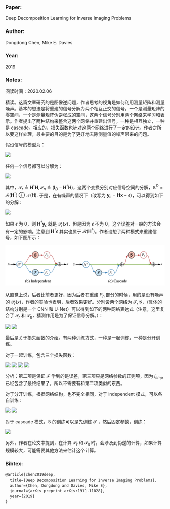 ### Paper:

Deep Decomposition Learning for Inverse Imaging Problems

### Author:

Dongdong Chen, Mike E. Davies

### Year:

2019

### Notes:

阅读时间：2020.02.06

精读。这篇文章研究的是图像逆问题，作者思考的视角是如何利用测量矩阵和测量噪声。基本的想法是将重建的信号分解为两个相互正交的信号，一个是测量矩阵的零空间，一个是测量矩阵伪逆张成的空间，这两个信号分别用两个网络来学习和表示。作者提出了两种结构来整合这两个网络并重建出信号，一种是相互独立，一种是 cascade。相应的，损失函数也针对这两个网络进行了一定的设计。作者之所以要这样处理，最主要的目的是为了更好地去除测量值的噪声带来的问题。

假设信号的模型为：

<img src="http://latex.codecogs.com/svg.latex? \mathbf{y}_{\epsilon}=\mathbf{H} \mathbf{x}+\epsilon" border="0"/>

任何一个信号都可以分解为：

<img src="http://latex.codecogs.com/svg.latex? \boldsymbol{x}=\mathcal{P}_{r}(\boldsymbol{x})+\mathcal{P}_{n}(\boldsymbol{x})" border="0"/>

其中，$\mathcal{P}_{r} \triangleq \boldsymbol{H}^{\dagger} \boldsymbol{H},\mathcal{P}_{n} \triangleq\left(\boldsymbol{I}_{D}-\boldsymbol{H}^{\dagger} \boldsymbol{H}\right)$，这两个变换分别对应信号空间的分解，$\mathbb{R}^{D}=\mathcal{R}\left(\mathbf{H}^{\dagger}\right) \oplus \mathcal{N}(\mathbf{H})$. 于是，在有噪声的情况下（改写为 $\mathbf{y}_{\epsilon}=\mathbf{H x}-\epsilon$），可以得到如下的分解：

<img src="http://latex.codecogs.com/svg.latex? \mathbf{x}=\mathcal{P}_{r}(\mathbf{x})+\mathcal{P}_{n}(\mathbf{x}) =\mathbf{H}^{\dagger} \mathbf{y}_{\epsilon}+\mathbf{H}^{\dagger} \epsilon+\mathcal{P}_{n}(\mathbf{x})" border="0"/>

如果 $\epsilon$ 为 0，则 $\mathbf{H}^{\dagger} \mathbf{y}_{\epsilon}$ 就是 $\mathcal{P}_r(x)$，但是因为 $\epsilon$ 不为 0，这个误差对一般的方法会有一定的影响。注意到 $\mathbf{H}^{\dagger} \epsilon$ 其实也属于 $\mathcal{R}\left(\mathbf{H}^{\dagger}\right)$。作者设想了两种模式来重建信号，如下图所示：

<img src="https://raw.githubusercontent.com/Theodore-PKU/pictures/master/%E6%88%AA%E5%B1%8F2020-02-06%E4%B8%8B%E5%8D%882.46.06.png"/>

从直觉上说，后者比前者更好，因为后者在重建 $P_n$ 部分的时候，用的是没有噪声的 $\mathcal{P}_r(x)$，作者的实验也表明，后者效果更好。分别设两个网络为 $\mathcal{F},\mathcal{G}$，（具体的结构分别是一个 CNN 和 U-Net）可以得到如下的两种网络表达式（注意，这里复合了 $\mathcal{P}_r$ 和 $\mathcal{P}_n$，猜测作用是为了保证信号分解。）：

<img src="http://latex.codecogs.com/svg.latex? \mathcal{A}_{i}\left(\mathbf{y}_{\epsilon}\right) \triangleq \mathbf{H}^{\dagger} \mathbf{y}_{\epsilon}+\mathcal{P}_{r}\left(\mathcal{F}\left(\mathbf{H}^{\dagger} \mathbf{y}_{\epsilon}\right)\right)+\mathcal{P}_{n}\left(\mathcal{G}\left(\mathbf{H}^{\dagger} \mathbf{y}_{\epsilon}\right)\right)" border="0"/>

<img src="http://latex.codecogs.com/svg.latex? \mathcal{A}_{c}\left(\mathbf{y}_{\epsilon}\right)  \triangleq \mathbf{H}^{\dagger} \mathbf{y}_{\epsilon}+\mathcal{P}_{r}\left(\mathcal{F}\left(\mathbf{H}^{\dagger} \mathbf{y}_{\epsilon}\right)\right) +\mathcal{P}_{n}\left(\mathcal{G}\left(\mathbf{H}^{\dagger} \mathbf{y}_{\epsilon}+\mathcal{P}_{r}\left(\mathcal{F}\left(\mathbf{H}^{\dagger} \mathbf{y}_{\epsilon}\right)\right)\right)\right)" border="0"/>

最后是关于损失函数的介绍。有两种训练方式，一种是一起训练，一种是分开训练。

对于一起训练，包含三个损失函数：

<img src="http://latex.codecogs.com/svg.latex? \ell_{\mathrm{emp}}(\mathcal{A}) \triangleq \frac{1}{N} \sum_{\mathbf{y}_{\epsilon}^{(i)}, \mathbf{x}^{(i)} \in \mathbf{X}} \ell\left(\mathcal{A}\left(\mathbf{y}_{\epsilon}^{(i)}\right), \mathbf{x}^{(i)}\right)" border="0"/>

<img src="http://latex.codecogs.com/svg.latex? \phi_{1}(\mathcal{F})=\sum_{i=1}^{N} \ell\left(\mathbf{H} \mathcal{F}\left(\mathbf{H}^{\dagger} \mathbf{y}_{\epsilon}^{(i)}\right), \epsilon^{(i)}\right)" border="0"/>

<img src="http://latex.codecogs.com/svg.latex? \phi_{2}(\mathcal{G})=\sum_{j}\left\|\mathbf{w}^{(j)}\right\|_{2}^{2}" border="0"/>

<img src="http://latex.codecogs.com/svg.latex? \min _{\mathcal{F}, \mathcal{G}} \ell_{\mathrm{emp}}(\mathcal{A})+\lambda_{1} \phi_{1}(\mathcal{F})+\lambda_{2} \phi_{2}(\mathcal{G})" border="0"/>

分析：第二项是保证 $\mathcal{F}$ 学到的是误差，第三项只是网络参数的正则项，因为 $l_{emp}$ 已经包含了最终结果了，所以不需要有和第二项类似的东西。

对于分开训练，根据网络结构，也不完全相同，对于 independent 模式，可以各自训练：

<img src="http://latex.codecogs.com/svg.latex? \arg \min _{\mathcal{F}}  \frac{1}{N} \sum_{i=1}^{N} \ell\left(\mathbf{H}^{\dagger} \mathbf{y}_{\epsilon}^{(i)}+\mathcal{P}_{r}\left(\mathcal{F}\left(\mathbf{H}^{\dagger} \mathbf{y}_{\epsilon}^{(i)}\right)\right), \mathcal{P}_{r}\left(\mathbf{x}^{(i)}\right)\right) +\lambda_{1} \phi_{1}(\mathcal{F}) " border="0"/>

<img src="http://latex.codecogs.com/svg.latex? \arg \min _{\mathcal{G}} \frac{1}{N} \sum_{i=1}^{N} \ell\left(\mathcal{P}_{n}\left(\mathcal{G}\left(\mathbf{H}^{\dagger} \mathbf{y}_{\epsilon}^{(i)}\right)\right), \mathcal{P}_{n}\left(\mathbf{x}^{(i)}\right)\right)+\lambda_{2} \phi_{2}(\mathcal{G})" border="0"/>

对于 cascade 模式，$\mathcal{G}$ 的训练可以是先训练 $\mathcal{F}$ ，然后固定参数，训练：

<img src="http://latex.codecogs.com/svg.latex? \arg \min _{\mathcal{G}} \frac{1}{N} \sum_{i=1}^{N} \ell\left(\mathcal{P}_{n}\left(\mathcal{G}\left(\mathbf{H}^{\dagger} \mathbf{y}_{\epsilon}^{(i)}+\mathcal{P}_{r}\left(\mathcal{F}\left(\mathbf{H}^{\dagger} \mathbf{y}_{\epsilon}^{(i)}\right)\right)\right)\right), \mathcal{P}_{n}\left(\mathbf{x}^{(i)}\right)\right) +\lambda_{2} \phi_{2}(\mathcal{G})" border="0"/>

另外，作者在论文中提到，在计算 $\mathcal{P}_r$ 和 $\mathcal{P}_n$ 时，会涉及到伪逆的计算，如果计算规模较大，可能需要其他方法来估计这个计算。

### Bibtex:

```latex
@article{chen2019deep,
  title={Deep Decomposition Learning for Inverse Imaging Problems},
  author={Chen, Dongdong and Davies, Mike E},
  journal={arXiv preprint arXiv:1911.11028},
  year={2019}
}
```

